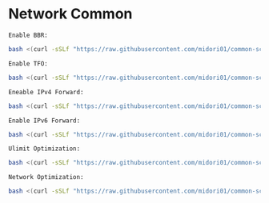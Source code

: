# Network Common
`Enable BBR:`
```bash
bash <(curl -sSLf "https://raw.githubusercontent.com/midori01/common-scripts/main/network/network.sh") bbr
```
`Enable TFO:`
```bash
bash <(curl -sSLf "https://raw.githubusercontent.com/midori01/common-scripts/main/network/network.sh") tfo
```
`Eneable IPv4 Forward:`
```bash
bash <(curl -sSLf "https://raw.githubusercontent.com/midori01/common-scripts/main/network/network.sh") ipv4fwd
```
`Enable IPv6 Forward:`
```bash
bash <(curl -sSLf "https://raw.githubusercontent.com/midori01/common-scripts/main/network/network.sh") ipv6fwd
```
`Ulimit Optimization:`
```bash
bash <(curl -sSLf "https://raw.githubusercontent.com/midori01/common-scripts/main/network/network.sh") ulimit
```
`Network Optimization:`
```bash
bash <(curl -sSLf "https://raw.githubusercontent.com/midori01/common-scripts/main/network/network.sh") network
```
